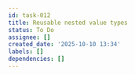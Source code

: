 ```yaml
---
id: task-012
title: Reusable nested value types
status: To Do
assignee: []
created_date: '2025-10-10 13:34'
labels: []
dependencies: []
---
```



